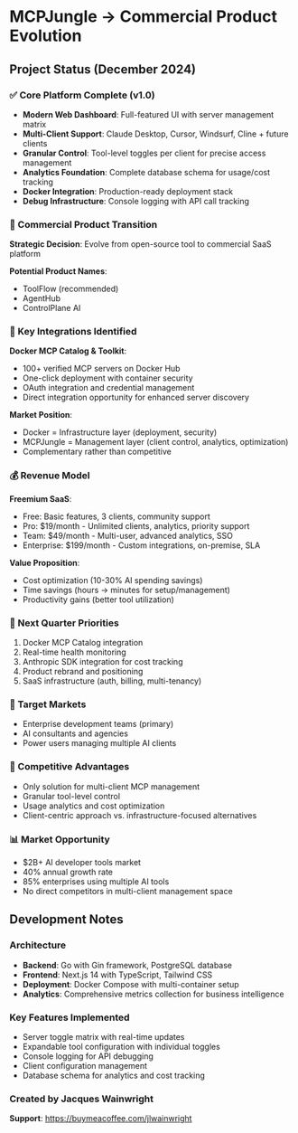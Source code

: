 # MCPJungle → Commercial Product Evolution

## Project Status (December 2024)

### ✅ Core Platform Complete (v1.0)
- **Modern Web Dashboard**: Full-featured UI with server management matrix
- **Multi-Client Support**: Claude Desktop, Cursor, Windsurf, Cline + future clients
- **Granular Control**: Tool-level toggles per client for precise access management
- **Analytics Foundation**: Complete database schema for usage/cost tracking
- **Docker Integration**: Production-ready deployment stack
- **Debug Infrastructure**: Console logging with API call tracking

### 🎯 Commercial Product Transition
**Strategic Decision**: Evolve from open-source tool to commercial SaaS platform

**Potential Product Names**:
- ToolFlow (recommended)
- AgentHub  
- ControlPlane AI

### 🔄 Key Integrations Identified

**Docker MCP Catalog & Toolkit**:
- 100+ verified MCP servers on Docker Hub
- One-click deployment with container security
- OAuth integration and credential management
- Direct integration opportunity for enhanced server discovery

**Market Position**: 
- Docker = Infrastructure layer (deployment, security)
- MCPJungle = Management layer (client control, analytics, optimization)
- Complementary rather than competitive

### 💰 Revenue Model
**Freemium SaaS**:
- Free: Basic features, 3 clients, community support
- Pro: $19/month - Unlimited clients, analytics, priority support  
- Team: $49/month - Multi-user, advanced analytics, SSO
- Enterprise: $199/month - Custom integrations, on-premise, SLA

**Value Proposition**:
- Cost optimization (10-30% AI spending savings)
- Time savings (hours → minutes for setup/management)
- Productivity gains (better tool utilization)

### 🎯 Next Quarter Priorities
1. Docker MCP Catalog integration
2. Real-time health monitoring
3. Anthropic SDK integration for cost tracking
4. Product rebrand and positioning
5. SaaS infrastructure (auth, billing, multi-tenancy)

### 🏢 Target Markets
- Enterprise development teams (primary)
- AI consultants and agencies
- Power users managing multiple AI clients

### 🚀 Competitive Advantages
- Only solution for multi-client MCP management
- Granular tool-level control
- Usage analytics and cost optimization
- Client-centric approach vs. infrastructure-focused alternatives

### 📊 Market Opportunity
- $2B+ AI developer tools market
- 40% annual growth rate
- 85% enterprises using multiple AI tools
- No direct competitors in multi-client management space

## Development Notes

### Architecture
- **Backend**: Go with Gin framework, PostgreSQL database
- **Frontend**: Next.js 14 with TypeScript, Tailwind CSS
- **Deployment**: Docker Compose with multi-container setup
- **Analytics**: Comprehensive metrics collection for business intelligence

### Key Features Implemented
- Server toggle matrix with real-time updates
- Expandable tool configuration with individual toggles
- Console logging for API debugging
- Client configuration management
- Database schema for analytics and cost tracking

### Created by Jacques Wainwright
**Support**: https://buymeacoffee.com/jlwainwright
